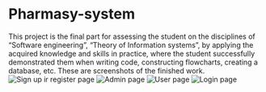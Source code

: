 # Pharmasy-system
This project is the final part for assessing the student on the disciplines of “Software engineering”, “Theory of Information systems”, by applying the acquired knowledge and skills in practice, where the student successfully demonstrated them when writing code, constructing flowcharts, creating a database, etc.
These are screenshots of the finished work.
![Sign up ir register page](https://github.com/Yerassyl04/Pharmasy-system/assets/136106017/81f9c284-34be-41b4-a6f4-44b5f19d425c)
![Admin page](https://github.com/Yerassyl04/Pharmasy-system/assets/136106017/16ddd1c5-7a2b-4a0c-8874-9a6f56802cbe)
![User page](https://github.com/Yerassyl04/Pharmasy-system/assets/136106017/b9b6b2d7-f4da-4b69-a4b0-6c88ee379132)
![Login page](https://github.com/Yerassyl04/Pharmasy-system/assets/136106017/786044e5-ff36-4246-ba8a-833cdf755f00)
